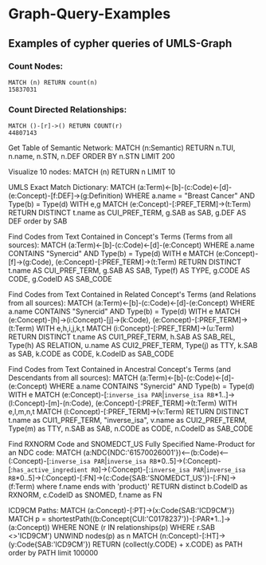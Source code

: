 # Graph-Query-Examples
## Examples of cypher queries of UMLS-Graph

### Count Nodes:
```cypher
MATCH (n) RETURN count(n)
15837031
```

### Count Directed Relationships:
```cypher
MATCH ()-[r]->() RETURN COUNT(r)
44807143
```

Get Table of Semantic Network:
MATCH (n:Semantic)
RETURN n.TUI, n.name, n.STN, n.DEF
ORDER BY n.STN
LIMIT 200

Visualize 10 nodes:
MATCH (n) RETURN n LIMIT 10

UMLS Exact Match Dictionary:
MATCH (a:Term)<-[b]-(c:Code)<-[d]-(e:Concept)-[f:DEF]->(g:Definition) 
WHERE a.name = "Breast Cancer" AND Type(b) = Type(d)
WITH e,g MATCH (e:Concept)-[:PREF_TERM]->(t:Term)
RETURN DISTINCT t.name as CUI_PREF_TERM, g.SAB as SAB, g.DEF AS DEF order by SAB

Find Codes from Text Contained in Concept's Terms (Terms from all sources):
MATCH (a:Term)<-[b]-(c:Code)<-[d]-(e:Concept)
WHERE a.name CONTAINS "Synercid" AND Type(b) = Type(d)
WITH e MATCH (e:Concept)-[f]->(g:Code), (e:Concept)-[:PREF_TERM]->(t:Term)
RETURN DISTINCT t.name AS CUI_PREF_TERM, g.SAB AS SAB, Type(f) AS TYPE, g.CODE AS CODE, g.CodeID AS SAB_CODE

Find Codes from Text Contained in Related Concept's Terms (and Relations from all sources):
MATCH (a:Term)<-[b]-(c:Code)<-[d]-(e:Concept)
WHERE a.name CONTAINS "Synercid" AND Type(b) = Type(d)
WITH e MATCH (e:Concept)-[h]->(i:Concept)-[j]->(k:Code), (e:Concept)-[:PREF_TERM]->(t:Term)
WITH e,h,i,j,k,t MATCH (i:Concept)-[:PREF_TERM]->(u:Term)
RETURN DISTINCT t.name AS CUI1_PREF_TERM, h.SAB AS SAB_REL, Type(h) AS RELATION, u.name AS CUI2_PREF_TERM, Type(j) as TTY, k.SAB as SAB, k.CODE as CODE, k.CodeID as SAB_CODE

Find Codes from Text Contained in Ancestral Concept's Terms (and Descendants from all sources):
MATCH (a:Term)<-[b]-(c:Code)<-[d]-(e:Concept)
WHERE a.name CONTAINS "Synercid" AND Type(b) = Type(d)
WITH e MATCH (e:Concept)-[:`inverse_isa PAR`|`inverse_isa RB`*1..]->(l:Concept)-[m]-(n:Code), (e:Concept)-[:PREF_TERM]->(t:Term)
WITH e,l,m,n,t MATCH (l:Concept)-[:PREF_TERM]->(v:Term)
RETURN DISTINCT t.name as CUI1_PREF_TERM, "inverse_isa", v.name as CUI2_PREF_TERM, Type(m) as TTY, n.SAB as SAB, n.CODE as CODE, n.CodeID as SAB_CODE

Find RXNORM Code and SNOMEDCT_US Fully Specified Name-Product for an NDC code:
MATCH (a:NDC{NDC:'61570026001'})<--(b:Code)<--(:Concept)-[:`inverse_isa PAR`|`inverse_isa RB`*0..5]->(:Concept)-[:`has_active_ingredient RO`]->(:Concept)-[:`inverse_isa PAR`|`inverse_isa RB`*0..5]->(:Concept)-[:FN]->(c:Code{SAB:'SNOMEDCT_US'})-[:FN]->(f:Term) where f.name ends with 'product)' RETURN distinct b.CodeID as RXNORM, c.CodeID as SNOMED, f.name as FN

ICD9CM Paths:
MATCH (a:Concept)-[:PT]->(x:Code{SAB:'ICD9CM'})
MATCH p = shortestPath((b:Concept{CUI:'C0178237'})-[:PAR*1..]->(a:Concept))
WHERE NONE (r IN relationships(p) WHERE r.SAB <>'ICD9CM')
UNWIND nodes(p) as n
MATCH (n:Concept)-[:HT]->(y:Code{SAB:'ICD9CM'})
RETURN (collect(y.CODE) + x.CODE) as PATH order by PATH limit 100000
